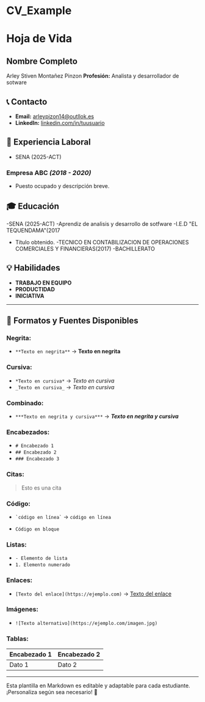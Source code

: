 # CV_Example
# Hoja de Vida

## Nombre Completo
Arley Stiven Montañez Pinzon
**Profesión:** 
Analista y desarrollador de sotware

## 📞 Contacto
- **Email:** [arleypizon14@outllok.es](mailto:arleypizon14@outllok.es)
- **LinkedIn:** [linkedin.com/in/tuusuario](https://linkedin.com/in/tuusuario)

## 🏢 Experiencia Laboral
- SENA (2025-ACT)
  
### **Empresa ABC** _(2018 - 2020)_
- Puesto ocupado y descripción breve.

## 🎓 Educación
-SENA (2025-ACT)
-Aprendiz de analisis y desarrollo de sotfware
-I.E.D "EL TEQUENDAMA"(2017
- Título obtenido.
-TECNICO EN CONTABILIZACION DE OPERACIONES COMERCIALES Y FINANCIERAS(2017)
-BACHILLERATO

## 💡 Habilidades
- **TRABAJO EN EQUIPO**
- **PRODUCTIDAD**
- **INICIATIVA**

---

## 🎨 Formatos y Fuentes Disponibles

### **Negrita:**
- `**Texto en negrita**` → **Texto en negrita**

### **Cursiva:**
- `*Texto en cursiva*` → *Texto en cursiva*
- `_Texto en cursiva_` → _Texto en cursiva_

### **Combinado:**
- `***Texto en negrita y cursiva***` → ***Texto en negrita y cursiva***

### **Encabezados:**
- `# Encabezado 1`
- `## Encabezado 2`
- `### Encabezado 3`

### **Citas:**
> Esto es una cita

### **Código:**
- `` `código en línea` `` → `código en línea`
- ```
  Código en bloque
  ```

### **Listas:**
- `- Elemento de lista`
- `1. Elemento numerado`

### **Enlaces:**
- `[Texto del enlace](https://ejemplo.com)` → [Texto del enlace](https://ejemplo.com)

### **Imágenes:**
- `![Texto alternativo](https://ejemplo.com/imagen.jpg)`

### **Tablas:**
| Encabezado 1 | Encabezado 2 |
|-------------|-------------|
| Dato 1     | Dato 2      |

---

Esta plantilla en Markdown es editable y adaptable para cada estudiante. ¡Personaliza según sea necesario! 🎯

